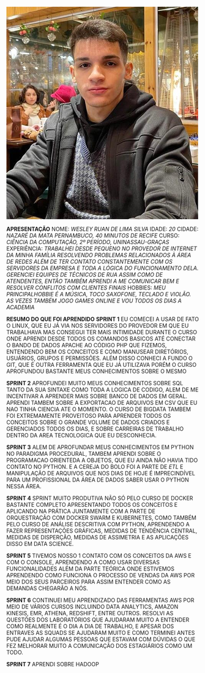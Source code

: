 
![minha foto](img/foto%20minyha%20c3erta.jpg)

**APRESENTAÇÃO**
NOME: *WESLEY RUAN DE LIMA SILVA*
IDADE: *20*
CIDADE: *NAZARÉ DA MATA PERNAMBUCO, 40 MINUTOS DE RECIFE*
CURSO: *CIÊNCIA DA COMPUTAÇÃO, 2º PERÍODO, UNINASSAU-GRAÇAS*
EXPERIÊNCIA: *TRABALHEI DESDE PEQUENO NO PROVEDOR DE INTERNET DA MINHA FAMÍLIA RESOLVENDO        PROBLEMAS RELACIONADOS À ÁREA DE REDES ALÉM DE TER CONTATO CONSTANTEMENTE COM OS SERVIDORES DA EMPRESA E TODA A LÓGICA DO FUNCIONAMENTO DELA. GERENCIEI EQUIPES DE TÉCNICOS DE RUA ASSIM COMO DE ATENDENTES, ENTÃO TAMBÉM APRENDI A ME COMUNICAR BEM E RESOLVER CONFLITOS COM CLIENTES FINAIS*
    HOBBIES: *MEU PRINCIPALHOBBIE É A MÚSICA, TOCO SAXOFONE, TECLADO E VIOLÃO. AS VEZES TAMBÉM JOGO GAMES ONLINE E VOU TODOS OS DIAS A ACADEMIA*


**RESUMO DO QUE FOI APRENDIDO**
    **SPRINT 1** 
    EU COMECEI A USAR DE FATO O LINUX, QUE EU JÁ VIA NOS SERVIDORES DO PROVEDOR EM QUE EU TRABALHAVA MAS CONSEGUI TER MAIS INTIMIDADE DURANTE O CURSO ONDE APRENDI DESDE TODOS OS COMANDOS BASICOS ATÉ CONECTAR O BANDO DE DADOS APACHE AO CÓDIGO PHP QUE FIZEMOS, ENTENDENDO BEM OS CONCEITOS E COMO MANUSEAR DIRETÓRIOS, USUÁRIOS, GRUPOS E PERMISSÕES. ALÉM DISSO CONHECI A FUNDO O GIT, QUE É OUTRA FERRAMENTA QUE EU JÁ UTILIZAVA PORÉM O CURSO APROFUNDOU BASTANTE MEUS CONHECIMENTOS SOBRE O MESMO
    
**SPRINT 2** 
APROFUNDEI MUITO MEUS CONHECIMENTOS SOBRE SQL TANTO DA SUA SINTAXE COMO TODA A LOGICA DE CODIGO, ALEM DE ME INCENTIVAR A APRENDER MAIS SOBRE BANCO DE DADOS EM GERAL. APRENDI TAMBEM SOBRE A EXPORTACAO DE ARQUIVOS EM CSV QUE EU NAO TINHA CIENCIA ATE O MOMENTO. O CURSO DE BIGDATA TAMBEM FOI EXTREMAMENTE PROVEITOSO PARA APRENDER TODOS OS CONCEITOS SOBRE O GRANDE VOLUME DE DADOS CRIADOS E GERENCIADOS TODOS OS DIAS, E SOBRE CARREIRAS DE TRABALHO DENTRO DA AREA TECNOLOGICA QUE EU DESCONHECIA.

**SPRINT 3**
    ALEM DE APROFUNDAR MEUS CONHECIMENTOS EM PYTHON NO PARADIGMA PROCEDURAL, TAMBEM APRENDI SOBRE O PROGRAMACAO ORIENTEDA A OBJETOS, QUE EU AINDA NÃO HAVIA TIDO CONTATO NO PYTHON. E A CEREJA DO BOLO FOI A PARTE DE *ETL* E MANIPULAÇÃO DE ARQUIVOS QUE NOS DIAS DE HOJE É IMPRECINDÍVEL PARA UM PROFISSIONAL DA ÁREA DE DADOS SABER USAR O PYTHON NESSA ÁREA.

**SPRINT 4**
    SPRINT MUITO PRODUTIVA NÃO SÓ PELO CURSO DE DOCKER BASTANTE COMPLETO APRESENTANDO TODOS OS CONCEITOS E APLICANDO NA PRÁTICA JUNTAMENTE COM A PARTE DE ORQUESTRAÇÃO COM DOCKER SWARM E KUBERNETES, COMO TAMBÉM PELO CURSO DE ANÁLISE DESCRITIVA COM PYTHON, APRENDENDO A FAZER REPRESENTAÇÕES GRÁFICAS, MEDIDAS DE TENDÊNCIA CENTRAL, MEDIDAS DE DISPERÇÃO, MEDIDAS DE ASSIMETRIA E AS APLICAÇÕES DISSO EM DATA SCIENCE.

**SPRINT 5**
    TIVEMOS NOSSO 1 CONTATO COM OS CONCEITOS DA AWS E COM O CONSOLE, APRENDENDO A COMO USAR DIVERSAS FUNCIONALIDADES ALÉM DA PARTE TEÓRICA ONDE ESTIVEMOS APRENDENDO COMO FUNCIONA O PROCESSO DE VENDAS DA AWS POR MEIO DOS SEUS PARCEIROS PARA ASSIM ENTENDER COMO AS DEMANDAS CHEGARÃO A NÓS.

**SPRINT 6**
    CONTINUEI MEU APRENDIZADO DAS FERRAMENTAS AWS POR MEIO DE VÁRIOS CURSOS INCLUINDO DATA ANALYTICS, AMAZON KINESIS, EMR, ATHENA, REDSHIFT, ENTRE OUTROS. RESOLVI AS QUESTÕES DOS LABORATÓRIOS QUE AJUDARAM MUITO A ENTENDER COMO REALMENTE É O DIA A DIA DE TRABALHO, E APESAR DOS ENTRAVES AS SQUADS SE AJUDARAM MUITO E COMO TERMINEI ANTES PUDE AJUDAR ALGUMAS PESSOAS QUE ESTAVAM COM DÚVIDAS O QUE FEZ MELHORAR MUITO A COMUNICAÇÃO DOS ESTAGIÁRIOS COMO UM TODO.

**SPRINT 7**
    APRENDI SOBRE HADOOP 